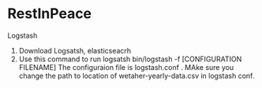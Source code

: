 # RestInPeace

Logstash
1. Download Logsatsh, elasticseacrh
2. Use this command to run logsatsh   bin/logstash -f [CONFIGURATION FILENAME] 
    The configuraion file is logstash.conf . MAke sure you change the path to location of wetaher-yearly-data.csv in logstash conf.
